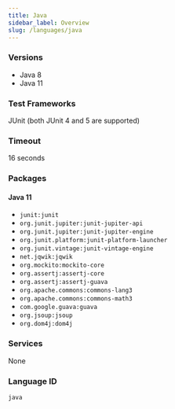 ```yaml
---
title: Java
sidebar_label: Overview
slug: /languages/java
---
```



### Versions

- Java 8
- Java 11

### Test Frameworks

JUnit (both JUnit 4 and 5 are supported)

### Timeout

16 seconds

### Packages

#### Java 11

- `junit:junit`
- `org.junit.jupiter:junit-jupiter-api`
- `org.junit.jupiter:junit-jupiter-engine`
- `org.junit.platform:junit-platform-launcher`
- `org.junit.vintage:junit-vintage-engine`
- `net.jqwik:jqwik`
- `org.mockito:mockito-core`
- `org.assertj:assertj-core`
- `org.assertj:assertj-guava`
- `org.apache.commons:commons-lang3`
- `org.apache.commons:commons-math3`
- `com.google.guava:guava`
- `org.jsoup:jsoup`
- `org.dom4j:dom4j`

### Services

None

### Language ID

`java`
